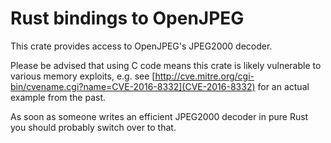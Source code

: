 # Rust bindings to OpenJPEG
This crate provides access to OpenJPEG's JPEG2000 decoder.

Please be advised that using C code means this crate is likely vulnerable to various memory exploits, e.g. see [http://cve.mitre.org/cgi-bin/cvename.cgi?name=CVE-2016-8332](CVE-2016-8332) for an actual example from the past.

As soon as someone writes an efficient JPEG2000 decoder in pure Rust you should probably switch over to that.

